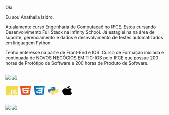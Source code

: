 Olá

Eu sou Anathalia Izidro.

Atualamente curso Engenharia de Computaçaõ no IFCE.
Estou cursando Desenvolvimento Full Stack na Infinity School.
Já estagiei na na área de suporte, gerenciamento e dados e desnvolvimento de testes automatizados em linguagem Python.

Tenho enteresse na parte de Front-End e IOS.
Curso de Formação iniciada e continuada de NOVOS NEGÓCIOS EM TIC-IOS pelo IFCE que possue 200 horas de Protótipo de Software e 200 horas de Produto de Software.

##

<link rel="stylesheet" href="style.css">
 
<div class="grafico"> 
 <img height="180em" src="https://github-readme-stats.vercel.app/api?username=anathaliaizidro&show_incons=true&theme=dracula&include_all_commits=true&cont_private=true"/>
 <img height="180em" src="https://github-readme-stats.vercel.app/api/top-langs/?username=anathaliaizidro&layout=compact&langs_count=16&theme=dracula"/>
</div>
    
<div style="display: inline_block"><br>
  <img align="center" alt="Ana-Js" height="30" width="40" src="https://raw.githubusercontent.com/devicons/devicon/master/icons/javascript/javascript-plain.svg">
  <img align="center" alt="Ana-HTML" height="30" width="40" src="https://raw.githubusercontent.com/devicons/devicon/master/icons/html5/html5-original.svg">
  <img align="center" alt="Ana-CSS" height="30" width="40" src="https://raw.githubusercontent.com/devicons/devicon/master/icons/css3/css3-original.svg">
  <img align="center" alt="Ana-Python" height="30" width="40" src="https://raw.githubusercontent.com/devicons/devicon/master/icons/python/python-original.svg">
  <img align="center" alt="Ana-Apple" height="30" width="40" src="https://raw.githubusercontent.com/devicons/devicon/master/icons/apple/apple-original.svg">
</div>

##

<div class="contatos"> 
 <a href = "mailto:anathalia.izidro@gmail.com"><img src="https://img.shields.io/badge/-Gmail-%23333?style=for-the-badge&logo=gmail&logoColor=white" target="_blank"></a>
 <a href="https://www.linkedin.com/in/anathalia-izidro" target="_blank"><img src="https://img.shields.io/badge/-LinkedIn-%230077B5?style=for-the-badge&logo=linkedin&logoColor=white" target="_blank"></a>
</div>
  
